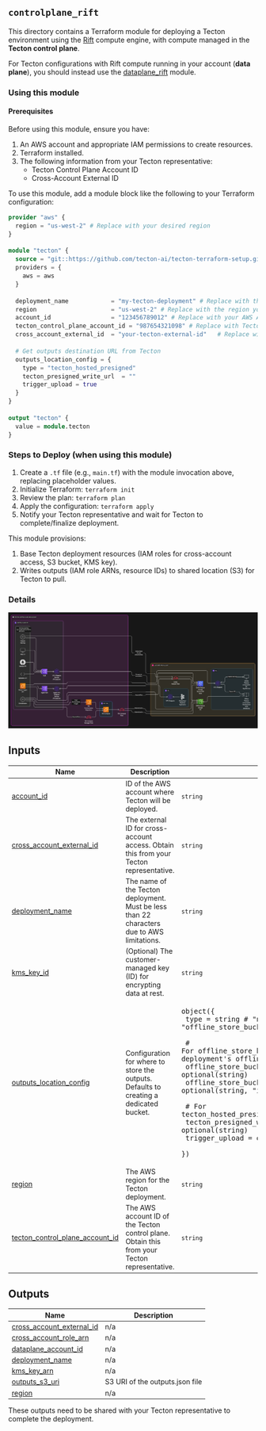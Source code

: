 ## `controlplane_rift`

This directory contains a Terraform module for deploying a Tecton environment using the [Rift](https://docs.tecton.ai/docs/concepts/compute-in-tecton#rift) compute engine, with compute managed in the **Tecton control plane**.

For Tecton configurations with Rift compute running in your account (**data plane**), you should instead use the [dataplane_rift](../dataplane_rift/) module.

### Using this module

#### Prerequisites

Before using this module, ensure you have:
1.  An AWS account and appropriate IAM permissions to create resources.
2.  Terraform installed.
3.  The following information from your Tecton representative:
    *   Tecton Control Plane Account ID
    *   Cross-Account External ID


To use this module, add a module block like the following to your Terraform configuration:

```terraform
provider "aws" {
  region = "us-west-2" # Replace with your desired region
}

module "tecton" {
  source = "git::https://github.com/tecton-ai/tecton-terraform-setup.git//modules/controlplane_rift?ref=<version>"
  providers = {
    aws = aws
  }

  deployment_name            = "my-tecton-deployment" # Replace with the deployment name agreed with Tecton
  region                     = "us-west-2" # Replace with the region your account/Tecton deployment will use
  account_id                 = "123456789012" # Replace with your AWS Account ID
  tecton_control_plane_account_id = "987654321098" # Replace with Tecton's Control Plane Account ID
  cross_account_external_id  = "your-tecton-external-id"   # Replace with the External ID from Tecton

  # Get outputs destination URL from Tecton
  outputs_location_config = {
    type = "tecton_hosted_presigned"
    tecton_presigned_write_url  = ""
    trigger_upload = true
  }
}

output "tecton" {
  value = module.tecton
}
```

### Steps to Deploy (when using this module)

1.  Create a `.tf` file (e.g., `main.tf`) with the module invocation above, replacing placeholder values.
2.  Initialize Terraform: `terraform init`
3.  Review the plan: `terraform plan`
4.  Apply the configuration: `terraform apply`
5.  Notify your Tecton representative and wait for Tecton to complete/finalize deployment.


This module provisions:
1.  Base Tecton deployment resources (IAM roles for cross-account access, S3 bucket, KMS key).
2.  Writes outputs (IAM role ARNs, resource IDs) to shared location (S3) for Tecton to pull.


### Details
![controlplane_rift](./controlplane_rift.svg)
<!-- BEGIN_TF_DOCS -->


## Inputs

| Name | Description | Type | Default | Required |
|------|-------------|------|---------|:--------:|
| <a name="input_account_id"></a> [account\_id](#input\_account\_id) | ID of the AWS account where Tecton will be deployed. | `string` | n/a | yes |
| <a name="input_cross_account_external_id"></a> [cross\_account\_external\_id](#input\_cross\_account\_external\_id) | The external ID for cross-account access. Obtain this from your Tecton representative. | `string` | n/a | yes |
| <a name="input_deployment_name"></a> [deployment\_name](#input\_deployment\_name) | The name of the Tecton deployment. Must be less than 22 characters due to AWS limitations. | `string` | n/a | yes |
| <a name="input_kms_key_id"></a> [kms\_key\_id](#input\_kms\_key\_id) | (Optional) The customer-managed key (ID) for encrypting data at rest. | `string` | `null` | no |
| <a name="input_outputs_location_config"></a> [outputs\_location\_config](#input\_outputs\_location\_config) | Configuration for where to store the outputs. Defaults to creating a dedicated bucket. | <pre>object({<br/>    type = string # "new_bucket", "offline_store_bucket_path", or "tecton_hosted_presigned"<br/>    <br/>    # For offline_store_bucket_path (bucket name is automatically set to the deployment's offline store bucket)<br/>    offline_store_bucket_name    = optional(string)<br/>    offline_store_bucket_path_prefix = optional(string, "internal/tecton-outputs/")<br/>    <br/>    # For tecton_hosted_presigned<br/>    tecton_presigned_write_url = optional(string)<br/>    trigger_upload             = optional(bool, false)<br/>  })</pre> | <pre>{<br/>  "type": "tecton_hosted_presigned"<br/>}</pre> | no |
| <a name="input_region"></a> [region](#input\_region) | The AWS region for the Tecton deployment. | `string` | n/a | yes |
| <a name="input_tecton_control_plane_account_id"></a> [tecton\_control\_plane\_account\_id](#input\_tecton\_control\_plane\_account\_id) | The AWS account ID of the Tecton control plane. Obtain this from your Tecton representative. | `string` | n/a | yes |  
## Outputs

| Name | Description |
|------|-------------|
| <a name="output_cross_account_external_id"></a> [cross\_account\_external\_id](#output\_cross\_account\_external\_id) | n/a |
| <a name="output_cross_account_role_arn"></a> [cross\_account\_role\_arn](#output\_cross\_account\_role\_arn) | n/a |
| <a name="output_dataplane_account_id"></a> [dataplane\_account\_id](#output\_dataplane\_account\_id) | n/a |
| <a name="output_deployment_name"></a> [deployment\_name](#output\_deployment\_name) | n/a |
| <a name="output_kms_key_arn"></a> [kms\_key\_arn](#output\_kms\_key\_arn) | n/a |
| <a name="output_outputs_s3_uri"></a> [outputs\_s3\_uri](#output\_outputs\_s3\_uri) | S3 URI of the outputs.json file |
| <a name="output_region"></a> [region](#output\_region) | n/a |
<!-- END_TF_DOCS -->

These outputs need to be shared with your Tecton representative to complete the deployment.